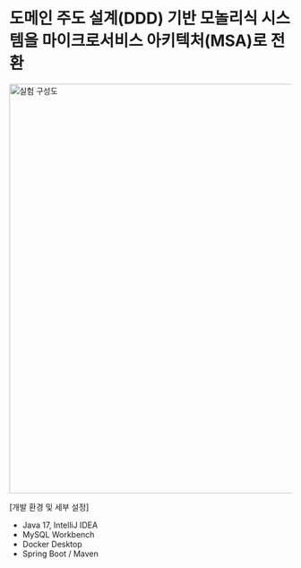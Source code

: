 # 도메인 주도 설계(DDD) 기반 모놀리식 시스템을 마이크로서비스 아키텍처(MSA)로 전환

<img width="979" height="730" alt="실험 구성도" src="https://github.com/user-attachments/assets/dbc15836-5f8d-4cc3-8b96-15529e6236d4" />

[개발 환경 및 세부 설정]
- Java 17, IntelliJ IDEA
- MySQL Workbench
- Docker Desktop
- Spring Boot / Maven
